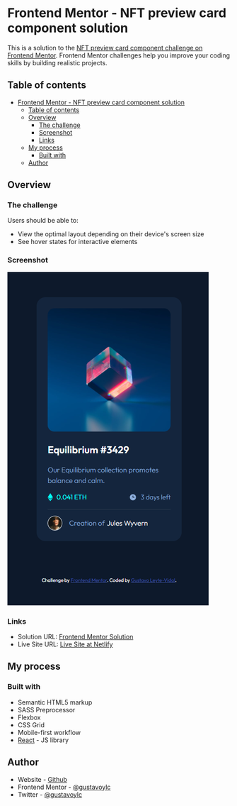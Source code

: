 # Frontend Mentor - NFT preview card component solution

This is a solution to the [NFT preview card component challenge on Frontend Mentor](https://www.frontendmentor.io/challenges/nft-preview-card-component-SbdUL_w0U). Frontend Mentor challenges help you improve your coding skills by building realistic projects.

## Table of contents

- [Frontend Mentor - NFT preview card component solution](#frontend-mentor---nft-preview-card-component-solution)
  - [Table of contents](#table-of-contents)
  - [Overview](#overview)
    - [The challenge](#the-challenge)
    - [Screenshot](#screenshot)
    - [Links](#links)
  - [My process](#my-process)
    - [Built with](#built-with)
  - [Author](#author)

## Overview

### The challenge

Users should be able to:

- View the optimal layout depending on their device's screen size
- See hover states for interactive elements

### Screenshot

![Screenshot](./src/assets/images/Screenshot.png)

### Links

- Solution URL: [Frontend Mentor Solution](https://www.frontendmentor.io/solutions/sass-scss-react-js-E4JFyuXDSp)
- Live Site URL: [Live Site at Netlify](https://solution-nft-preview-card-component.netlify.app/)

## My process

### Built with

- Semantic HTML5 markup
- SASS Preprocessor
- Flexbox
- CSS Grid
- Mobile-first workflow
- [React](https://reactjs.org/) - JS library

## Author

- Website - [Github](https://github.com/gustavoylc)
- Frontend Mentor - [@gustavoylc](https://www.frontendmentor.io/profile/gustavoylc)
- Twitter - [@gustavoylc](https://www.twitter.com/gustavoylc)
